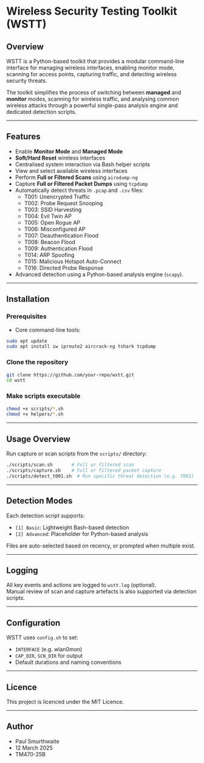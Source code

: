 # Wireless Security Testing Toolkit (WSTT)

## **Overview**
WSTT is a Python-based toolkit that provides a modular command-line interface for managing wireless interfaces, enabling monitor mode, scanning for access points, capturing traffic, and detecting wireless security threats.

The toolkit simplifies the process of switching between **managed** and **monitor** modes, scanning for wireless traffic, and analysing common wireless attacks through a powerful single-pass analysis engine and dedicated detection scripts.

---

## **Features**
- Enable **Monitor Mode** and **Managed Mode**
- **Soft/Hard Reset** wireless interfaces
- Centralised system interaction via Bash helper scripts
- View and select available wireless interfaces
- Perform **Full or Filtered Scans** using `airodump-ng`
- Capture **Full or Filtered Packet Dumps** using `tcpdump`
- Automatically detect threats in `.pcap` and `.csv` files:
  - T001: Unencrypted Traffic
  - T002: Probe Request Snooping
  - T003: SSID Harvesting
  - T004: Evil Twin AP
  - T005: Open Rogue AP
  - T006: Misconfigured AP
  - T007: Deauthentication Flood
  - T008: Beacon Flood
  - T009: Authentication Flood
  - T014: ARP Spoofing
  - T015: Malicious Hotspot Auto-Connect
  - T016: Directed Probe Response
- Advanced detection using a Python-based analysis engine (`scapy`).

---

## **Installation**
### **Prerequisites**
- Core command-line tools:
```bash
sudo apt update
sudo apt install iw iproute2 aircrack-ng tshark tcpdump
```

### Clone the repository
```bash
git clone https://github.com/your-repo/wstt.git
cd wstt
```

### Make scripts executable
```bash
chmod +x scripts/*.sh
chmod +x helpers/*.sh
```

---

## **Usage Overview**
Run capture or scan scripts from the `scripts/` directory:

```bash
./scripts/scan.sh       # Full or filtered scan
./scripts/capture.sh    # Full or filtered packet capture
./scripts/detect_t001.sh  # Run specific threat detection (e.g. T001)
```

---

## **Detection Modes**
Each detection script supports:
- `[1] Basic`: Lightweight Bash-based detection
- `[2] Advanced`: Placeholder for Python-based analysis

Files are auto-selected based on recency, or prompted when multiple exist.

---

## **Logging**
All key events and actions are logged to `wstt.log` (optional).  
Manual review of scan and capture artefacts is also supported via detection scripts.

---

## **Configuration**
WSTT uses `config.sh` to set:
- `INTERFACE` (e.g. wlan0mon)
- `CAP_DIR`, `SCN_DIR` for output
- Default durations and naming conventions

---

## **Licence**
This project is licenced under the MIT Licence.

---

## **Author**
- Paul Smurthwaite  
- 12 March 2025  
- TM470-25B
